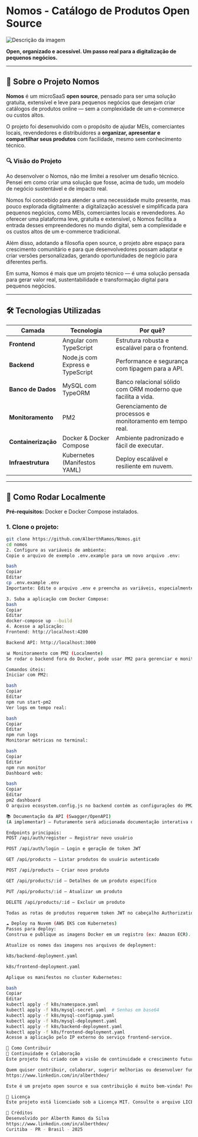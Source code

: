 # Nomos - Catálogo de Produtos Open Source

![Descrição da imagem](https://camo.githubusercontent.com/d646f7d131da51c405ebf50731a2a33af982a685e52482527f455a0cd0a09bd6/68747470733a2f2f696d6775722e636f6d2f612f37465551424b41)

**Open, organizado e acessível. Um passo real para a digitalização de pequenos negócios.**

---

## 🧠 Sobre o Projeto Nomos

**Nomos** é um microSaaS **open source**, pensado para ser uma solução gratuita, extensível e leve para pequenos negócios que desejam criar catálogos de produtos online — sem a complexidade de um e-commerce ou custos altos.

O projeto foi desenvolvido com o propósito de ajudar MEIs, comerciantes locais, revendedores e distribuidores a **organizar, apresentar e compartilhar seus produtos** com facilidade, mesmo sem conhecimento técnico.

### 🔍 Visão do Projeto

Ao desenvolver o Nomos, não me limitei a resolver um desafio técnico. Pensei em como criar uma solução que fosse, acima de tudo, um modelo de negócio sustentável e de impacto real.

Nomos foi concebido para atender a uma necessidade muito presente, mas pouco explorada digitalmente: a digitalização acessível e simplificada para pequenos negócios, como MEIs, comerciantes locais e revendedores. Ao oferecer uma plataforma leve, gratuita e extensível, o Nomos facilita a entrada desses empreendedores no mundo digital, sem a complexidade e os custos altos de um e-commerce tradicional.

Além disso, adotando a filosofia open source, o projeto abre espaço para crescimento comunitário e para que desenvolvedores possam adaptar e criar versões personalizadas, gerando oportunidades de negócio para diferentes perfis.

Em suma, Nomos é mais que um projeto técnico — é uma solução pensada para gerar valor real, sustentabilidade e transformação digital para pequenos negócios.

---

## 🛠️ Tecnologias Utilizadas

| Camada         | Tecnologia                  | Por quê?                                          |
| -------------- | -------------------------- | ------------------------------------------------ |
| **Frontend**   | Angular com TypeScript       | Estrutura robusta e escalável para o frontend.    |
| **Backend**    | Node.js com Express e TypeScript | Performance e segurança com tipagem para a API.    |
| **Banco de Dados** | MySQL com TypeORM         | Banco relacional sólido com ORM moderno que facilita a vida. |
| **Monitoramento** | PM2                       | Gerenciamento de processos e monitoramento em tempo real. |
| **Containerização** | Docker & Docker Compose  | Ambiente padronizado e fácil de executar.         |
| **Infraestrutura** | Kubernetes (Manifestos YAML) | Deploy escalável e resiliente em nuvem.            |

---

## 🚀 Como Rodar Localmente

**Pré-requisitos:** Docker e Docker Compose instalados.

### 1. Clone o projeto:
```bash
git clone https://github.com/AlberthRamos/Nomos.git
cd nomos
2. Configure as variáveis de ambiente:
Copie o arquivo de exemplo .env.example para um novo arquivo .env:

bash
Copiar
Editar
cp .env.example .env
Importante: Edite o arquivo .env e preencha as variáveis, especialmente JWT_SECRET com uma chave secreta forte.

3. Suba a aplicação com Docker Compose:
bash
Copiar
Editar
docker-compose up --build
4. Acesse a aplicação:
Frontend: http://localhost:4200

Backend API: http://localhost:3000

📊 Monitoramento com PM2 (Localmente)
Se rodar o backend fora do Docker, pode usar PM2 para gerenciar e monitorar o processo.

Comandos úteis:
Iniciar com PM2:

bash
Copiar
Editar
npm run start-pm2
Ver logs em tempo real:

bash
Copiar
Editar
npm run logs
Monitorar métricas no terminal:

bash
Copiar
Editar
npm run monitor
Dashboard web:

bash
Copiar
Editar
pm2 dashboard
O arquivo ecosystem.config.js no backend contém as configurações do PM2.

📚 Documentação da API (Swagger/OpenAPI)
(A implementar) — Futuramente será adicionada documentação interativa da API via Swagger para facilitar testes e consulta.

Endpoints principais:
POST /api/auth/register — Registrar novo usuário

POST /api/auth/login — Login e geração de token JWT

GET /api/products — Listar produtos do usuário autenticado

POST /api/products — Criar novo produto

GET /api/products/:id — Detalhes de um produto específico

PUT /api/products/:id — Atualizar um produto

DELETE /api/products/:id — Excluir um produto

Todas as rotas de produtos requerem token JWT no cabeçalho Authorization: Bearer <token>.

☁️ Deploy na Nuvem (AWS EKS com Kubernetes)
Passos para deploy:
Construa e publique as imagens Docker em um registro (ex: Amazon ECR).

Atualize os nomes das imagens nos arquivos de deployment:

k8s/backend-deployment.yaml

k8s/frontend-deployment.yaml

Aplique os manifestos no cluster Kubernetes:

bash
Copiar
Editar
kubectl apply -f k8s/namespace.yaml
kubectl apply -f k8s/mysql-secret.yaml  # Senhas em base64
kubectl apply -f k8s/mysql-configmap.yaml
kubectl apply -f k8s/mysql-deployment.yaml
kubectl apply -f k8s/backend-deployment.yaml
kubectl apply -f k8s/frontend-deployment.yaml
Acesse a aplicação pelo IP externo do serviço frontend-service.

🤝 Como Contribuir
🚀 Continuidade e Colaboração
Este projeto foi criado com a visão de continuidade e crescimento futuros. A ideia é que o Nomos evolua constantemente, com novas funcionalidades e melhorias, sempre aberto para a comunidade.

Quem quiser contribuir, colaborar, sugerir melhorias ou desenvolver funcionalidades pode entrar em contato comigo diretamente pelo meu perfil no LinkedIn:
https://www.linkedin.com/in/alberthdev/

Este é um projeto open source e sua contribuição é muito bem-vinda! Por favor, leia o CONTRIBUTING.md para conhecer nossas regras e o processo para participar da construção desse projeto.

📜 Licença
Este projeto está licenciado sob a Licença MIT. Consulte o arquivo LICENSE para detalhes.

👤 Créditos
Desenvolvido por Alberth Ramos da Silva
https://www.linkedin.com/in/alberthdev/
Curitiba - PR - Brasil - 2025
